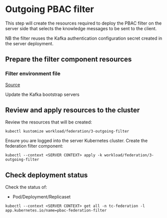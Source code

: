# Outgoing PBAC filter

This step will create the resources required to deploy the PBAC filter on the
server side that selects the knowledge messages to be sent to the client.

NB the filter reuses the Kafka authentication configuration secret created in
the server deployment.

## Prepare the filter component resources

### Filter environment file

[Source](../../workload/federation/3-outgoing-filter/patches/config/config.env)

Update the Kafka bootstrap servers

## Review and apply resources to the cluster

Review the resources that will be created:

```
kubectl kustomize workload/federation/3-outgoing-filter
```

Ensure you are logged into the server Kubernetes cluster. Create the federation
filter component:

```
kubectl --context <SERVER CONTEXT> apply -k workload/federation/3-outgoing-filter
```

## Check deployment status

Check the status of:

* Pod/Deployment/Replicaset

```
kubectl --context <SERVER CONTEXT> get all -n tc-federation -l app.kubernetes.io/name=pbac-federation-filter
```
